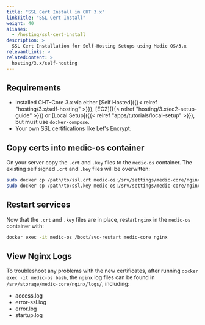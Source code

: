 ```yaml
---
title: "SSL Cert Install in CHT 3.x"
linkTitle: "SSL Cert Install"
weight: 40
aliases:
  - /hosting/ssl-cert-install
description: >
  SSL Cert Installation for Self-Hosting Setups using Medic OS/3.x
relevantLinks: > 
relatedContent: >
  hosting/3.x/self-hosting
---
```



## Requirements
- Installed CHT-Core 3.x via either [Self Hosted]({{< relref "hosting/3.x/self-hosting" >}}), [EC2]({{< relref "hosting/3.x/ec2-setup-guide" >}}) or [Local Setup]({{< relref "apps/tutorials/local-setup" >}}), but must use `docker-compose`.
- Your own SSL certifications like Let's Encrypt.

## Copy certs into medic-os container

On your server  copy the `.crt` and `.key` files to the `medic-os` container. The existing self signed `.crt` and `.key` files will be overwitten:

```bash
sudo docker cp /path/to/ssl.crt medic-os:/srv/settings/medic-core/nginx/private/default.crt
sudo docker cp /path/to/ssl.key medic-os:/srv/settings/medic-core/nginx/private/default.key
```

## Restart services

Now that the `.crt` and `.key` files are in place, restart `nginx` in the `medic-os` container with:

```bash
docker exec -it medic-os /boot/svc-restart medic-core nginx 
```

## View Nginx Logs

To troubleshoot any problems with the new certificates, after running `docker exec -it medic-os bash`, the `nginx` log files can be found in `/srv/storage/medic-core/nginx/logs/`, including:
* access.log 
* error-ssl.log 
* error.log 
* startup.log
